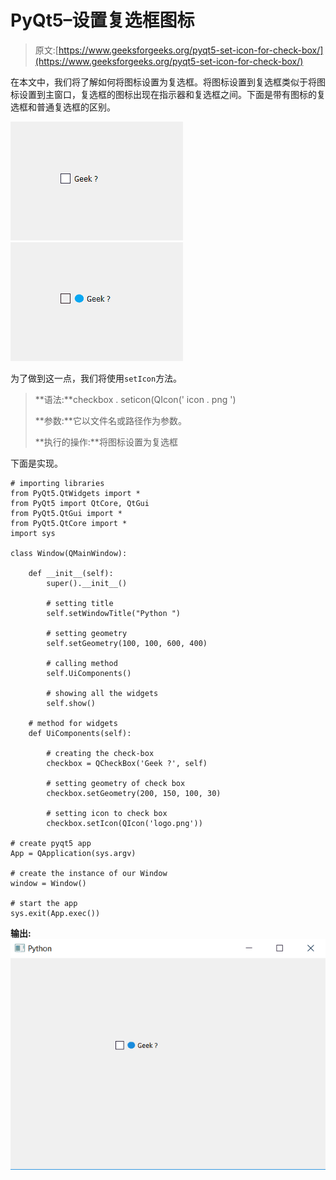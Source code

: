 # PyQt5–设置复选框图标

> 原文:[https://www.geeksforgeeks.org/pyqt5-set-icon-for-check-box/](https://www.geeksforgeeks.org/pyqt5-set-icon-for-check-box/)

在本文中，我们将了解如何将图标设置为复选框。将图标设置到复选框类似于将图标设置到主窗口，复选框的图标出现在指示器和复选框之间。下面是带有图标的复选框和普通复选框的区别。

![](img/d297a95f25448dc108ec79c8bcfbd5d4.png) ![](img/0e9ed89766f88bf67f502a420e2ca00e.png)

为了做到这一点，我们将使用`setIcon`方法。

> **语法:**checkbox . seticon(QIcon(' icon . png ')
> 
> **参数:**它以文件名或路径作为参数。
> 
> **执行的操作:**将图标设置为复选框

下面是实现。

```
# importing libraries
from PyQt5.QtWidgets import * 
from PyQt5 import QtCore, QtGui
from PyQt5.QtGui import * 
from PyQt5.QtCore import * 
import sys

class Window(QMainWindow):

    def __init__(self):
        super().__init__()

        # setting title
        self.setWindowTitle("Python ")

        # setting geometry
        self.setGeometry(100, 100, 600, 400)

        # calling method
        self.UiComponents()

        # showing all the widgets
        self.show()

    # method for widgets
    def UiComponents(self):

        # creating the check-box
        checkbox = QCheckBox('Geek ?', self)

        # setting geometry of check box
        checkbox.setGeometry(200, 150, 100, 30)

        # setting icon to check box
        checkbox.setIcon(QIcon('logo.png'))

# create pyqt5 app
App = QApplication(sys.argv)

# create the instance of our Window
window = Window()

# start the app
sys.exit(App.exec())
```

**输出:**
![](img/7f4c93f11dd04ecc17d5440296473254.png)